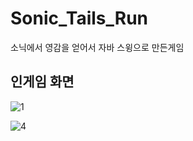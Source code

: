 # Sonic_Tails_Run
소닉에서 영감을 얻어서 자바 스윙으로 만든게임
## 인게임 화면

![1](https://user-images.githubusercontent.com/20630599/104125027-8a46e080-5397-11eb-9852-a647164fd278.PNG)

![4](https://user-images.githubusercontent.com/20630599/104125019-81560f00-5397-11eb-9286-26c2af1fe73f.PNG)
